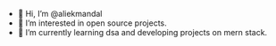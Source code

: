 - 👋 Hi, I’m @aliekmandal
- 👀 I’m interested in open source projects.
- 🌱 I’m currently learning dsa and developing projects on mern stack.


<!---
aliekmandal/aliekmandal is a ✨ special ✨ repository because its `README.md` (this file) appears on your GitHub profile.
You can click the Preview link to take a look at your changes.
--->
